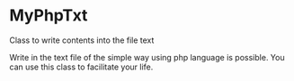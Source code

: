 # MyPhpTxt
Class to write contents into the file text

<p>
Write in the text file of the simple way using php language is possible. You can use this class to facilitate your life.
</p>
